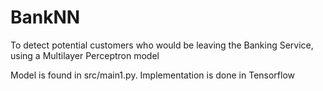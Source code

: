 # BankNN
To detect potential customers who would be leaving the Banking Service, using a Multilayer Perceptron model

Model is found in src/main1.py. Implementation is done in Tensorflow
